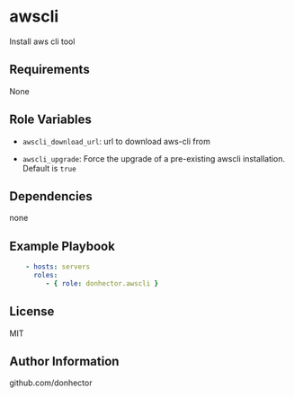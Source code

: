 awscli
=========

Install aws cli tool

Requirements
------------

None

Role Variables
--------------

- `awscli_download_url`: url to download aws-cli from

- `awscli_upgrade`: Force the upgrade of a pre-existing awscli installation. Default is `true`

Dependencies
------------

none

Example Playbook
----------------

```yaml
    - hosts: servers
      roles:
         - { role: donhector.awscli }
```

License
-------

MIT

Author Information
------------------

github.com/donhector
